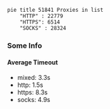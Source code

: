 
```mermaid
pie title 51841 Proxies in list
    "HTTP" : 22779
    "HTTPS": 6514
    "SOCKS" : 28324
```

### Some Info
#### Average Timeout

- mixed: 3.3s
- http: 1.5s
- https: 8.3s
- socks: 4.9s